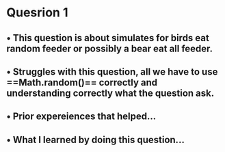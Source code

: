 # Quesrion 1
## • This question is about simulates for birds eat random feeder or possibly a bear eat all feeder.
## • Struggles with this question, all we have to use ==Math.random()== correctly and understanding correctly what the question ask.
## • Prior expereiences that helped...
## • What I learned by doing this question...
